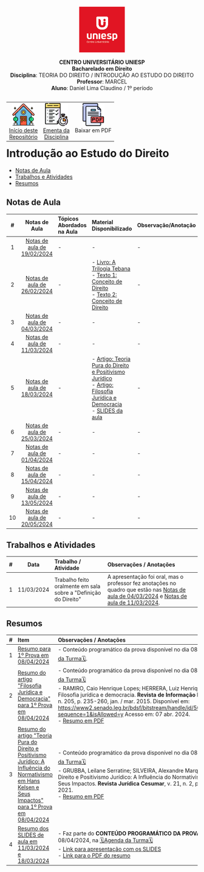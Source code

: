 <div align="center">

<p align="center"><img height="120" src="../../figuras/LOGO_UNIESP.png"> </p>

<p align="center"><b>CENTRO UNIVERSITÁRIO UNIESP</b><br>
<b>Bacharelado em Direito</b><br>
<b>Disciplina</b>: TEORIA DO DIREITO / INTRODUÇÃO AO ESTUDO DO DIREITO<br>
<b>Professor</b>: MARCEL<br>
<b>Aluno</b>: Daniel Lima Claudino / 1º período<br>
 </p>
</div>

<table align="right" border="0">
  <tr>
    <td align="center" valign="top">
      <a href="../../README.md">
        <img src="https://github.com/dnlclaudino/imagens/blob/master/icones/icone-casa2.png?raw=true" heigh="60" width="60"><br>Início deste <br>Repositório
      </a>
    </td>
    <td align="center" valign="top">
        <a href="https://drive.google.com/file/d/1-BaHggT-Vwgy2aleMPyxDHT1r2Kw-V8Z/view?usp=drive_link">
        <img src="https://github.com/dnlclaudino/imagens/blob/master/icones/icone-atividades-relogio.png?raw=true" heigh="60" width="60"><br>Ementa da<br> Disciplina</a>
    </td>
    <td align="center" valign="top">
        <img src="https://github.com/dnlclaudino/imagens/blob/master/icones-aplicativos/pdf/pdf.png?raw=true" heigh="60" width="60"><br>Baixar em PDF
    </td>
  </tr>
</table><br><br><br><br><br>

<h1> Introdução ao Estudo do Direito</h1>

<!-- TOC updateonsave:false -->

- [Notas de Aula](#notas-de-aula)
- [Trabalhos e Atividades](#trabalhos-e-atividades)
- [Resumos](#resumos)

<!-- /TOC -->

## Notas de Aula

|#|Notas de Aula|Tópicos Abordados na Aula|Material Disponibilizado|Observação/Anotação|
|:---:|:---:|:---|:---|:---|
|1|[Notas de aula de 19/02/2024](./notas-de-aulas/notas-de-aula-2024-02-19.md)|-|-|-|
|2|[Notas de aula de 26/02/2024](./notas-de-aulas/notas-de-aula-2024-02-26.md)|-|- [Livro: A Trilogia Tebana](https://drive.google.com/file/d/1-ApnyncDAGNHosxmp17y8_XrdZzpD3Kp/view?usp=drive_link)<br>- [Texto 1: Conceito de Direito](https://drive.google.com/file/d/1-9fqituSPA_1CiH0VW6BP_U6qNh-Uxgg/view?usp=drive_link)<br>- [Texto 2: Conceito de Direito](https://drive.google.com/file/d/1---x-8ouHL-XyBLmCKCprGOECjzZWN6c/view?usp=drive_link)|-|
|3|[Notas de aula de 04/03/2024](./notas-de-aulas/notas-de-aula-2024-03-04.md)|-|-|-|
|4|[Notas de aula de 11/03/2024](./notas-de-aulas/notas-de-aula-2024-03-11.md)|-|-|-|
|5|[Notas de aula de 18/03/2024](./notas-de-aulas/notas-de-aula-2024-03-18.md)|-|- [Artigo: Teoria Pura do Direito e Positivismo Jurídico](https://drive.google.com/file/d/1-SeAowd11IKjxmpHnsNjSkY4Cfu6jdRu/view?usp=drive_link)<br>- [Artigo: Filosofia Jurídica e Democracia](https://drive.google.com/file/d/1-RDqmdWscUdPPHaDf2Orj3G3u8VmA8KE/view?usp=drive_link)<br>- [SLIDES da aula](https://docs.google.com/presentation/d/1-NODeb2eqEt6dUPMpqACg-Yx711d1ezx/edit?usp=drive_link&ouid=111932077361451535905&rtpof=true&sd=true)|-|
|6|[Notas de aula de 25/03/2024](./notas-de-aulas/notas-de-aula-2024-03-25.md)|-|-|-|
|7|[Notas de aula de 01/04/2024](./notas-de-aulas/notas-de-aula-2024-04-01.md)|-|-|-|
|8|[Notas de aula de 15/04/2024](./notas-de-aulas/notas-de-aula-2024-04-15.md)|-|-|-|
|9|[Notas de aula de 13/05/2024](./notas-de-aulas/notas-de-aula-2024-05-13.md)|-|-|-|
|10|[Notas de aula de 20/05/2024](./notas-de-aulas/notas-de-aula-2024-05-20.md)|-|-|-|

## Trabalhos e Atividades

|#|Data|Trabalho / Atividade|Observações / Anotações|
|:---:|:---:|:---|:---|
|1|11/03/2024|Trabalho feito oralmente em sala sobre a "Definição do Direito"|A apresentação foi oral, mas o professor fez anotações no quadro que estão nas [Notas de aula de 04/03/2024](./notas-de-aula/notas-de-aula-2024-03-04.md) e [Notas de aula de 11/03/2024](./notas-de-aula/notas-de-aula-2024-03-11.md).

## Resumos

|#|Item|Observações / Anotações|
|:---:|:---|:---|
|1|[Resumo para 1º Prova em 08/04/2024](./resumos/resumo-para-prova-em-2024-04-08.md)|- Conteúdo programático da prova disponível no dia 08/04/2024, na [🗓️Agenda da Turma🗓️](https://dxh1.short.gy/2Z84Ys).|
|2|[Resumo do artigo "Filosofia Jurídica e Democracia" para 1º Prova em 08/04/2024](./resumos/resumo-artigo-filosofia-juridica-e-democracia.md)|- Conteúdo programático da prova disponível no dia 08/04/2024, na [🗓️Agenda da Turma🗓️](https://dxh1.short.gy/2Z84Ys)<br>- RAMIRO, Caio Henrique Lopes; HERRERA, Luiz Henrique Martim. Hans Kelsen: Filosofia jurídica e democracia. **Revista de Informação Legislativa**, [S.l.], v. 52, n. 205, p. 235-260, jan. / mar. 2015. Disponível em: https://www2.senado.leg.br/bdsf/bitstream/handle/id/509951/001033130.pdf?sequence=1&isAllowed=y Acesso em: 07 abr. 2024.<br>- [Resumo em PDF](https://drive.google.com/file/d/1iXvfd4E1PFatYT1W7KkdHtK0tDckAW3L/view?usp=drive_link)|
|3|[Resumo do artigo "Teoria Pura do Direito e Positivismo Jurídico: A Influência do Normativismo em Hans Kelsen e Seus Impactos" para 1º Prova em 08/04/2024](./resumos/resumo-artigo-teoria-pura-do-direito-e-positivismo-juridico.md)|- Conteúdo programático da prova disponível no dia 08/04/2024, na [🗓️Agenda da Turma🗓️](https://dxh1.short.gy/2Z84Ys)<br>- GRUBBA, Leilane Serratine; SILVEIRA, Alexandre Marques. Teoria Pura do Direito e Positivismo Jurídico: A Influência do Normativismo em Hans Kelsen e Seus Impactos. **Revista Jurídica Cesumar**, v. 21, n. 2, p.451-465, maio/agosto 2021.<br>- [Resumo em PDF](https://drive.google.com/file/d/1DFVVPvxcHlpma3ejqzGRMBccKSEHB3I7/view?usp=drive_link)|
|4|[Resumo dos SLIDES de aula em 11/03/2024 e 18/03/2024](./resumos/resumo-slides-aula-2024-03-11-o-que-eh-direito.md)|- Faz parte do **CONTEÚDO PROGRAMÁTICO DA PROVA** disponível no dia 08/04/2024, na [🗓️Agenda da Turma🗓️](https://dxh1.short.gy/2Z84Ys)<br>- [Link para apresentação com os SLIDES](https://docs.google.com/presentation/d/1-NODeb2eqEt6dUPMpqACg-Yx711d1ezx/edit?usp=sharing&ouid=111932077361451535905&rtpof=true&sd=true)<br>- [Link para o PDF do resumo](https://drive.google.com/file/d/1ntWbw0V_5ipvEgi-BKOaseHOAoSJRUXH/view?usp=drive_link)|